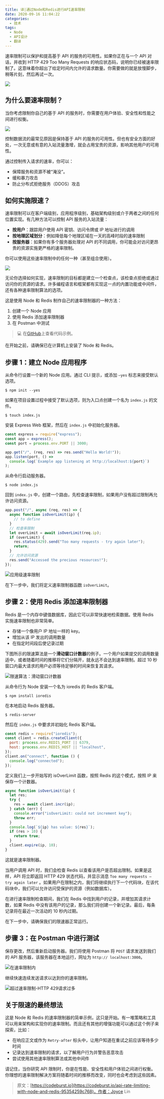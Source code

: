 ```yaml
---
title: 译|通过Node和Redis进行API速率限制
date: 2020-09-16 11:04:22
categories:
  - 技术
tags:
  - Node
  - API设计
  - 翻译
---
```


速率限制可以保护和提高基于 API 的服务的可用性。如果你正在与一个 API 对话，并收到 HTTP 429 Too Many Requests 的响应状态码，说明你已经被速率限制了。这意味着你超出了给定时间内允许的请求数量。你需要做的就是放慢脚步，稍等片刻，然后再试一次。

<!-- more -->

![](http://myimgcloud.oss-cn-hangzhou.aliyuncs.com/202009/api-rate-limiting-with-node-and-redis/banner.jpeg)

## 为什么要速率限制？

当你考虑限制你自己的基于 API 的服务时，你需要在用户体验、安全性和性能之间进行权衡。

![](http://myimgcloud.oss-cn-hangzhou.aliyuncs.com/202009/api-rate-limiting-with-node-and-redis/1.png)

控制数据流的最常见原因是保持基于 API 的服务的可用性。但也有安全方面的好处，一次无意或有意的入站流量激增，就会占用宝贵的资源，影响其他用户的可用性。

通过控制传入请求的速率，你可以：

- 保障服务和资源不被“淹没”。
- 缓和暴力攻击
- 防止分布式拒绝服务（DDOS）攻击

## 如何实施限速？

速率限制可以在客户端级别，应用程序级别，基础架构级别或介于两者之间的任何位置实现。有几种方法可以控制 API 服务的入站流量：

- **按用户**：跟踪用户使用 API 密钥、访问令牌或 IP 地址进行的调用
- **按地理区域划分**：例如降低每个地理区域在一天的高峰时段的速率限制
- **按服务器**：如果你有多个服务器处理对 API 的不同调用，你可能会对访问更昂贵的资源实施更严格的速率限制。

你可以使用这些速率限制中的任何一种（甚至组合使用）。

![](http://myimgcloud.oss-cn-hangzhou.aliyuncs.com/202009/api-rate-limiting-with-node-and-redis/2.png)

无论你选择如何实现，速率限制的目标都是建立一个检查点，该检查点拒绝或通过访问你的资源的请求。许多编程语言和框架都有实现这一点的内置功能或中间件，还有各种速率限制算法的选项。

这是使用 Node 和 Redis 制作自己的速率限制器的一种方法：

1. 创建一个 Node 应用
2. 使用 Redis 添加速率限制器
3. 在 Postman 中测试

> 💻 在[GitHub](https://github.com/loopDelicious/rate-limiter)上查看代码示例。

在开始之前，请确保已在计算机上安装了 Node 和 Redis。

## 步骤 1：建立 Node 应用程序

从命令行设置一个新的 Node 应用。通过 CLI 提示，或添加 `—yes` 标志来接受默认选项。

```shell
$ npm init --yes
```

如果在项目设置过程中接受了默认选项，则为入口点创建一个名为 `index.js` 的文件。

```shell
$ touch index.js
```

安装 Express Web 框架，然后在 `index.js` 中初始化服务器。

```javascript
const express = require("express");
const app = express();
const port = process.env.PORT || 3000;

app.get("/", (req, res) => res.send("Hello World!"));
app.listen(port, () =>
  console.log(`Example app listening at http://localhost:${port}`)
);
```

从命令行启动服务器。

```shell
$ node index.js
```

回到 `index.js` 中，创建一个路由，先检查速率限制，如果用户没有超过限制再允许访问资源。

```javascript
app.post("/", async (req, res) => {
  async function isOverLimit(ip) {
    // to define
  }
  // 检查率限制
  let overLimit = await isOverLimit(req.ip);
  if (overLimit) {
    res.status(429).send("Too many requests - try again later");
    return;
  }
  // 允许访问资源
  res.send("Accessed the precious resources!");
});
```

![应用级速率限制](http://myimgcloud.oss-cn-hangzhou.aliyuncs.com/202009/api-rate-limiting-with-node-and-redis/3.png)

在下一步中，我们将定义速率限制器函数 `isOverLimit`。

## 步骤 2：使用 Redis 添加速率限制器

Redis 是一个内存中键值数据库，因此它可以非常快速地检索数据。使用 Redis 实施速率限制也非常简单。

- 存储一个像用户 IP 地址一样的 key。
- 增加从该 IP 发出的调用数量
- 在指定时间段后使记录过期

下图所示的限速算法是一个**滑动窗口计数器**的例子。一个用户如果提交的调用数量适中，或者随着时间的推移将它们分隔开，就永远不会达到速率限制。超过 10 秒窗口内最大请求的用户必须等待足够的时间来恢复其请求。

![限速算法：滑动窗口计数器](http://myimgcloud.oss-cn-hangzhou.aliyuncs.com/202009/api-rate-limiting-with-node-and-redis/4.png)

从命令行为 Node 安装一个名为 ioredis 的 Redis 客户端。

```shell
$ npm install ioredis
```

在本地启动 Redis 服务器。

```shell
$ redis-server
```

然后在 `index.js` 中要求并初始化 Redis 客户端。

```javascript
const redis = require("ioredis");
const client = redis.createClient({
  port: process.env.REDIS_PORT || 6379,
  host: process.env.REDIS_HOST || "localhost",
});
client.on("connect", function () {
  console.log("connected");
});
```

定义我们上一步开始写的 isOverLimit 函数，按照 Redis 的这个模式，按照 IP 来保存一个计数器。

```javascript
async function isOverLimit(ip) {
  let res;
  try {
    res = await client.incr(ip);
  } catch (err) {
    console.error("isOverLimit: could not increment key");
    throw err;
  }
  console.log(`${ip} has value: ${res}`);
  if (res > 10) {
    return true;
  }
  client.expire(ip, 10);
}
```

这就是速率限制器。

当用户调用 API 时，我们会检查 Redis 以查看该用户是否超出限制。如果是这样，API 将立即返回 HTTP 429 状态代码，并显示消息 `Too many requests — try again later` 。如果用户在限制之内，我们将继续执行下一个代码块，在该代码块中，我们可以允许访问受保护的资源（例如数据库）。

在进行速率限制检查期间，我们在 Redis 中找到用户的记录，并增加其请求计数，如果 Redis 中没有该用户的记录，那么我们将创建一个新记录。最后，每条记录将在最近一次活动的 10 秒内过期。

在下一步中，请确保我们的限速器正常运行。

## 步骤 3：在 Postman 中进行测试

保存更改，然后重新启动服务器。我们将使用 Postman 将 `POST` 请求发送到我们的 API 服务器，该服务器在本地运行，网址为 `http:// localhost:3000`。

![在速率限制内](http://myimgcloud.oss-cn-hangzhou.aliyuncs.com/202009/api-rate-limiting-with-node-and-redis/5.png)

继续快速连续发送请求以达到你的速率限制。

![超过速率限制-HTTP 429请求过多](http://myimgcloud.oss-cn-hangzhou.aliyuncs.com/202009/api-rate-limiting-with-node-and-redis/6.gif)

## 关于限速的最终想法

这是 Node 和 Redis 的速率限制器的简单示例，这只是开始。有一堆策略和工具可以用来架构和实现你的速率限制。而且还有其他的增强功能可以通过这个例子来探索，比如：

- 在响应正文或作为 `Retry-after` 标头中，让用户知道在重试之前应该等待多少时间
- 记录达到速率限制的请求，以了解用户行为并警告恶意攻击
- 尝试使用其他速率限制算法或其他中间件

请记住，当你研究 API 限制时，你是在性能、安全性和用户体验之间进行权衡。你理想的速率限制解决方案将随着时间的推移而改变，同时也会考虑到这些因素。

> 原文：[https://codeburst.io](https://codeburst.io/api-rate-limiting-with-node-and-redis-95354259c768)，作者：Joyce Lin
